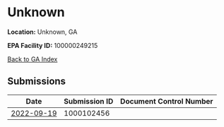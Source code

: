 # Unknown

**Location:** Unknown, GA

**EPA Facility ID:** 100000249215

[Back to GA Index](../../index.md)

## Submissions

| Date | Submission ID | Document Control Number |
|------|--------------|-------------------------|
| [2022-09-19](submissions/1000102456.md) | 1000102456 |  |
